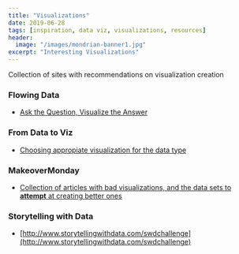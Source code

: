 ```yaml
---
title: "Visualizations"
date: 2019-06-28
tags: [inspiration, data viz, visualizations, resources]
header:
  image: "/images/mondrian-banner1.jpg"
excerpt: "Interesting Visualizations"
---
```


Collection of sites with recommendations on visualization creation

### Flowing Data

* [Ask the Question, Visualize the Answer](https://flowingdata.com/2018/10/17/ask-the-question-visualize-the-answer/)


### From Data to Viz

* [Choosing appropiate visualization for the data type](https://www.data-to-viz.com/index.html)


### MakeoverMonday

* [Collection of articles with bad visualizations, and the data sets to **attempt** at creating better ones](https://www.makeovermonday.co.uk/data/)


### Storytelling with Data

* [http://www.storytellingwithdata.com/swdchallenge](http://www.storytellingwithdata.com/swdchallenge)



